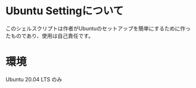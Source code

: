 # Ubuntu Settingについて
このシェルスクリプトは作者がUbuntuのセットアップを簡単にするために作ったものであり、使用は自己責任です。
# 環境
Ubuntu 20.04 LTS のみ
